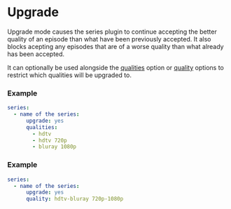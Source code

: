 # Upgrade
Upgrade mode causes the series plugin to continue accepting the better quality of an episode than what have been previously accepted. It also blocks acepting any episodes that are of a worse quality than what already has been accepted. 

It can optionally be used alongside the [qualities](/Plugins/series/qualities) option or [quality](/Plugins/series/quality) options to restrict which qualities will be upgraded to.

### Example
```yaml
series:
  - name of the series:
      upgrade: yes
      qualities:
        - hdtv
        - hdtv 720p
        - bluray 1080p
```

### Example

```yaml
series:
  - name of the series:
      upgrade: yes
      quality: hdtv-bluray 720p-1080p 
```
